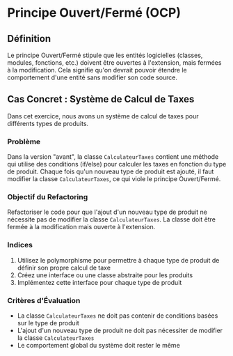 # Principe Ouvert/Fermé (OCP)

## Définition
Le principe Ouvert/Fermé stipule que les entités logicielles (classes, modules, fonctions, etc.) doivent être ouvertes à l'extension, mais fermées à la modification. Cela signifie qu'on devrait pouvoir étendre le comportement d'une entité sans modifier son code source.

## Cas Concret : Système de Calcul de Taxes

Dans cet exercice, nous avons un système de calcul de taxes pour différents types de produits.

### Problème
Dans la version "avant", la classe `CalculateurTaxes` contient une méthode qui utilise des conditions (if/else) pour calculer les taxes en fonction du type de produit. Chaque fois qu'un nouveau type de produit est ajouté, il faut modifier la classe `CalculateurTaxes`, ce qui viole le principe Ouvert/Fermé.

### Objectif du Refactoring
Refactoriser le code pour que l'ajout d'un nouveau type de produit ne nécessite pas de modifier la classe `CalculateurTaxes`. La classe doit être fermée à la modification mais ouverte à l'extension.

### Indices
1. Utilisez le polymorphisme pour permettre à chaque type de produit de définir son propre calcul de taxe
2. Créez une interface ou une classe abstraite pour les produits
3. Implémentez cette interface pour chaque type de produit

### Critères d'Évaluation
- La classe `CalculateurTaxes` ne doit pas contenir de conditions basées sur le type de produit
- L'ajout d'un nouveau type de produit ne doit pas nécessiter de modifier la classe `CalculateurTaxes`
- Le comportement global du système doit rester le même 